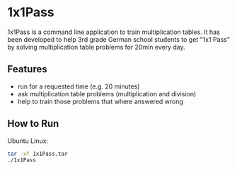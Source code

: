 # 1x1Pass

1x1Pass is a command line application to train multiplication tables. It has been developed to help 3rd grade German
 school students to get "1x1 Pass" by solving multiplication table problems for 20min every day.

## Features

- run for a requested time (e.g. 20 minutes)
- ask multiplication table problems (multiplication and division)
- help to train those problems that where answered wrong

## How to Run

Ubuntu Linux:

```bash
tar -xf 1x1Pass.tar
./1x1Pass
```
